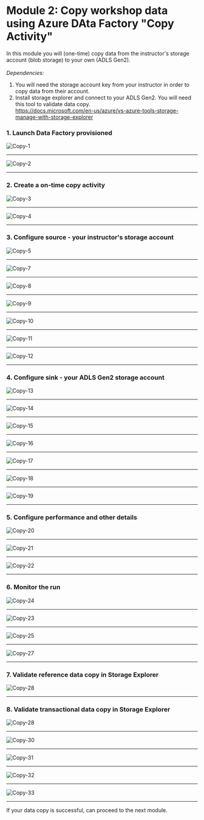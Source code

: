# Module 2: Copy workshop data using Azure DAta Factory "Copy Activity"

In this module you will (one-time) copy data from the instructor's storage account (blob storage) to your own (ADLS Gen2).<br>
<br>
*Dependencies:*<br>
1.  You will need the storage account key from your instructor in order to copy data from their account.<br>
2.  Install storage explorer and connect to your ADLS Gen2.  You will need this tool to validate data copy.<br>
https://docs.microsoft.com/en-us/azure/vs-azure-tools-storage-manage-with-storage-explorer

### 1. Launch Data Factory provisioned

![Copy-1](00-images/copy-1.png)

<hr>

![Copy-2](00-images/copy-2.png)

<hr>

### 2.  Create a on-time copy activity

![Copy-3](00-images/copy-3.png)

<hr>

![Copy-4](00-images/copy-4.png)

<hr>

### 3.  Configure source - your instructor's storage account

![Copy-5](00-images/copy-5.png)

<hr>

![Copy-7](00-images/copy-7.png)

<hr>

![Copy-8](00-images/copy-8.png)

<hr>

![Copy-9](00-images/copy-9.png)

<hr>

![Copy-10](00-images/copy-10.png)

<hr>

![Copy-11](00-images/copy-11.png)

<hr>

![Copy-12](00-images/copy-12.png)

<hr>

### 4.  Configure sink - your ADLS Gen2 storage account

![Copy-13](00-images/copy-13.png)

<hr>

![Copy-14](00-images/copy-14.png)

<hr>

![Copy-15](00-images/copy-15.png)

<hr>

![Copy-16](00-images/copy-16.png)

<hr>

![Copy-17](00-images/copy-17.png)

<hr>

![Copy-18](00-images/copy-18.png)

<hr>

![Copy-19](00-images/copy-19.png)

<hr>


### 5.  Configure performance and other details


![Copy-20](00-images/copy-20.png)

<hr>

![Copy-21](00-images/copy-21.png)

<hr>

![Copy-22](00-images/copy-22.png)

<hr>

### 6.  Monitor the run

![Copy-24](00-images/copy-24.png)

<hr>

![Copy-23](00-images/copy-23.png)

<hr>


![Copy-25](00-images/copy-25.png)

<hr>

![Copy-27](00-images/copy-27.png)

<hr>

### 7.  Validate reference data copy in Storage Explorer


![Copy-28](00-images/copy-28.png)

<hr>

### 8.  Validate transactional data copy in Storage Explorer

![Copy-28](00-images/copy-28.png)

<hr>

![Copy-30](00-images/copy-30.png)

<hr>

![Copy-31](00-images/copy-31.png)

<hr>

![Copy-32](00-images/copy-32.png)

<hr>

![Copy-33](00-images/copy-33.png)

<hr>

If your data copy is successful, can proceed to the next module.
